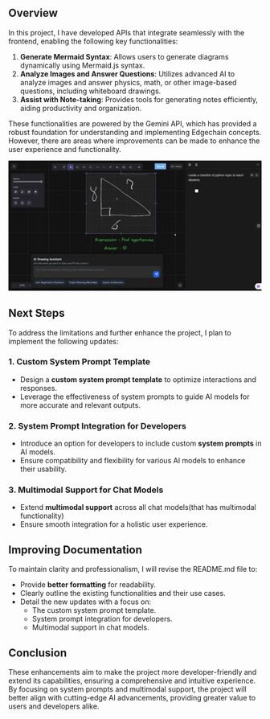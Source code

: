 ## Overview
In this project, I have developed APIs that integrate seamlessly with the frontend, enabling the following key functionalities:

1. **Generate Mermaid Syntax**: Allows users to generate diagrams dynamically using Mermaid.js syntax.
2. **Analyze Images and Answer Questions**: Utilizes advanced AI to analyze images and answer physics, math, or other image-based questions, including whiteboard drawings.
3. **Assist with Note-taking**: Provides tools for generating notes efficiently, aiding productivity and organization.

These functionalities are powered by the Gemini API, which has provided a robust foundation for understanding and implementing Edgechain concepts. 
However, there are areas where improvements can be made to enhance the user experience and functionality.

[![Watch the demo video](https://raw.githubusercontent.com/sujal011/edgechains-sample/main/AI-Whiteboard-BE/thumbnail.png)](https://raw.githubusercontent.com/sujal011/edgechains-sample/main/AI-Whiteboard-BE/video.mp4)



## Next Steps
To address the limitations and further enhance the project, I plan to implement the following updates:

### 1. Custom System Prompt Template
- Design a **custom system prompt template** to optimize interactions and responses.
- Leverage the effectiveness of system prompts to guide AI models for more accurate and relevant outputs.

### 2. System Prompt Integration for Developers
- Introduce an option for developers to include custom **system prompts** in AI models.
- Ensure compatibility and flexibility for various AI models to enhance their usability.

### 3. Multimodal Support for Chat Models
- Extend **multimodal support** across all chat models(that has multimodal functionality)
- Ensure smooth integration for a holistic user experience.

## Improving Documentation
To maintain clarity and professionalism, I will revise the README.md file to:

- Provide **better formatting** for readability.
- Clearly outline the existing functionalities and their use cases.
- Detail the new updates with a focus on:
  - The custom system prompt template.
  - System prompt integration for developers.
  - Multimodal support in chat models.

## Conclusion
These enhancements aim to make the project more developer-friendly and extend its capabilities, ensuring a comprehensive and intuitive experience. By focusing on system prompts and multimodal support, the project will better align with cutting-edge AI advancements, providing greater value to users and developers alike.

